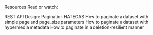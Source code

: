 Resources
Read or watch:

REST API Design: Pagination
HATEOAS
How to paginate a dataset with simple page and page_size parameters
How to paginate a dataset with hypermedia metadata
How to paginate in a deletion-resilient manner

